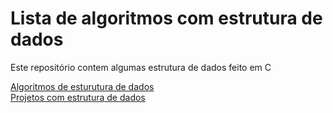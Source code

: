 # Lista de algoritmos com estrutura de dados

Este repositório contem algumas estrutura de dados feito em C

[Algoritmos de esturutura de dados](https://github.com/fredsonchaves07/estruturas-dados/tree/master/Listas)  
[Projetos com estrutura de dados](https://github.com/fredsonchaves07/estruturas-dados/tree/master/Projetos/Gest%C3%A3o%20de%20Produtos) 
